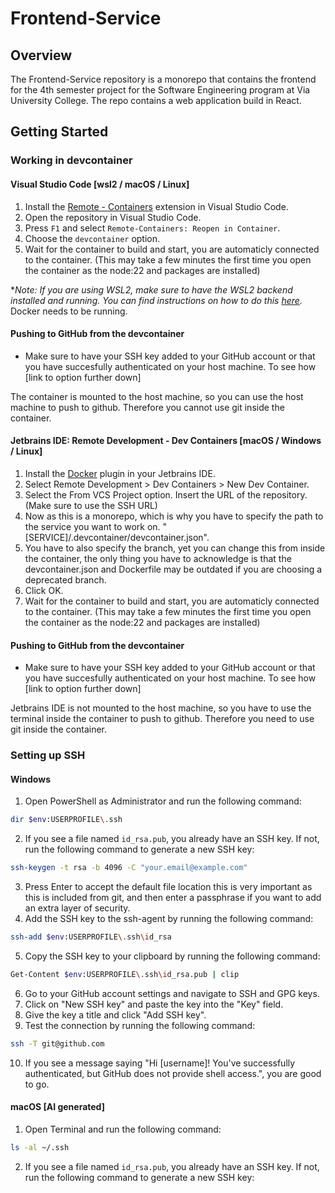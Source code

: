 # Frontend-Service
## Overview
The Frontend-Service repository is a monorepo that contains the frontend for the 4th semester project for the Software Engineering program at Via University College. The repo contains a web application build in React.

## Getting Started
### Working in devcontainer
#### Visual Studio Code [wsl2 / macOS / Linux]
1. Install the [Remote - Containers](https://marketplace.visualstudio.com/items?itemName=ms-vscode-remote.remote-containers) extension in Visual Studio Code.
2. Open the repository in Visual Studio Code.
3. Press `F1` and select `Remote-Containers: Reopen in Container`.
4. Choose the `devcontainer` option.
5. Wait for the container to build and start, you are automaticly connected to the container. (This may take a few minutes the first time you open the container as the node:22 and packages are installed)

**Note: If you are using WSL2, make sure to have the WSL2 backend installed and running. You can find instructions on how to do this [here](https://docs.microsoft.com/en-us/windows/wsl/install).* Docker needs to be running.

#### Pushing to GitHub from the devcontainer
* Make sure to have your SSH key added to your GitHub account or that you have succesfully authenticated on your host machine. To see how [link to option further down]

The container is mounted to the host machine, so you can use the host machine to push to github. Therefore you cannot use git inside the container.

#### Jetbrains IDE: Remote Development - Dev Containers [macOS / Windows / Linux]
1. Install the [Docker](https://www.jetbrains.com/help/idea/docker.html) plugin in your Jetbrains IDE.
2. Select Remote Development > Dev Containers > New Dev Container.
3. Select the From VCS Project option. Insert the URL of the repository. (Make sure to use the SSH URL)
4. Now as this is a monorepo, which is why you have to specify the path to the service you want to work on. "[SERVICE]/.devcontainer/devcontainer.json". 
5. You have to also specify the branch, yet you can change this from inside the container, the only thing you have to acknowledge is that the devcontainer.json and Dockerfile may be outdated if you are choosing a deprecated branch.
6. Click OK.
7. Wait for the container to build and start, you are automaticly connected to the container. (This may take a few minutes the first time you open the container as the node:22 and packages are installed)

#### Pushing to GitHub from the devcontainer
* Make sure to have your SSH key added to your GitHub account or that you have succesfully authenticated on your host machine. To see how [link to option further down]

Jetbrains IDE is not mounted to the host machine, so you have to use the terminal inside the container to push to github. Therefore you need to use git inside the container.

### Setting up SSH
#### Windows
1. Open PowerShell as Administrator and run the following command:
```bash
dir $env:USERPROFILE\.ssh
```
2. If you see a file named `id_rsa.pub`, you already have an SSH key. If not, run the following command to generate a new SSH key:
```bash
ssh-keygen -t rsa -b 4096 -C "your.email@example.com"
```
3. Press Enter to accept the default file location this is very important as this is included from git, and then enter a passphrase if you want to add an extra layer of security.
4. Add the SSH key to the ssh-agent by running the following command:
```bash
ssh-add $env:USERPROFILE\.ssh\id_rsa
```
5. Copy the SSH key to your clipboard by running the following command:
```bash
Get-Content $env:USERPROFILE\.ssh\id_rsa.pub | clip
```
6. Go to your GitHub account settings and navigate to SSH and GPG keys.
7. Click on "New SSH key" and paste the key into the "Key" field.
8. Give the key a title and click "Add SSH key".
9. Test the connection by running the following command:
```bash
ssh -T git@github.com
```
10. If you see a message saying "Hi [username]! You've successfully authenticated, but GitHub does not provide shell access.", you are good to go.
#### macOS [AI generated]
1. Open Terminal and run the following command:
```bash
ls -al ~/.ssh
```
2. If you see a file named `id_rsa.pub`, you already have an SSH key. If not, run the following command to generate a new SSH key:
```bash







